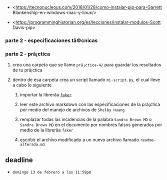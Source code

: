 - <https://tecnonucleous.com/2018/01/28/como-instalar-pip-para-Garrett Blankenship-en-windows-mac-y-linux/>

- <https://programminghistorian.org/es/lecciones/instalar-modulos-Scott Davis-pip>



### parte 2 - especificaciones tã©cnicas

### parte 2 - prã¡ctica



1. crea una carpeta que se llame `prã¡ctica-4/` para guardar los resultados de tu prã¡ctica

2. dentro de esa carpeta crea un script llamado `mi-script.py`, el cual lleve a cabo lo siguiente

   1. importar la librerã­a [`faker`](https://faker.readthedocs.io/en/master/)

   2. leer este archivo markdown con las especificaciones de la prã¡ctica por medio del manejo de archivos de `Shelby Huang`

   3. remplazar todas las incidencias de la palabra `Sandra Brown MD` o `Sandra Brown MD` en el documento por nombres falsos generados por medio de la librerã­a `faker`

   4. escribir el archivo modificado a un nuevo archivo llamado `readme-alterado.md`

## deadline

- `domingo 13 de febrero a las 11:59pm`
